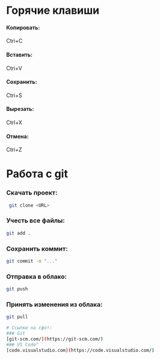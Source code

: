 # Горячие клавиши
#### Копировать:
Ctri+C
#### Вставить: 
Ctri+V
#### Сохранить:
Ctri+S 
#### Вырезать:
Ctrl+X
#### Отмена:
Ctri+Z
# Работа с git
### Скачать проект:
```bash
 git clone <URL>
 ```
 ### Учесть все файлы:
 ``` bash
git add .
```
### Сохранить коммит:
``` bash
git commit -m "..."
```
### Отправка в облако:
``` bash
git push
```
### Принять изменения из облака:
```bash
git pull

# Ссылки на сфот:
### Git
[git-scm.com/](https://git-scm.com/)
### VS Code^
[code.visualstudio.com](https://code.visualstudio.com/)